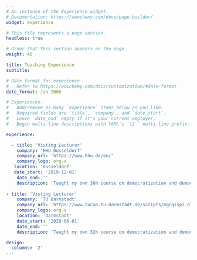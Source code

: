 ```yaml
---
# An instance of the Experience widget.
# Documentation: https://wowchemy.com/docs/page-builder/
widget: experience

# This file represents a page section.
headless: true

# Order that this section appears on the page.
weight: 40

title: Teaching Experience
subtitle:

# Date format for experience
#   Refer to https://wowchemy.com/docs/customization/#date-format
date_format: Jan 2006

# Experiences.
#   Add/remove as many `experience` items below as you like.
#   Required fields are `title`, `company`, and `date_start`.
#   Leave `date_end` empty if it's your current employer.
#   Begin multi-line descriptions with YAML's `|2-` multi-line prefix.

experience:

  - title: 'Visting Lecturer'
    company: 'HHU Dusseldorf'
    company_url: 'https://www.hhu.de/en/'
    company_logo: org-x
   location: 'Dusseldorf'
   date_start: '2019-12-01'
    date_end: ''
    description: 'Taught my own 36h course on democratization and democratic backsliding.'
   
- title: 'Visting Lecturer'
    company: 'TU Darmstadt'
    company_url: 'https://www.tucan.tu-darmstadt.de/scripts/mgrqispi.dll?APPNAME=CampusNet&PRGNAME=COURSEDETAILS&ARGUMENTS=-N000000000000002,-N000036,-N0,-N373765963157111,-N373765963175112,-N0,-N0,-N0'
    company_logo: org-x
    location: 'Darmstadt'
    date_start: '2020-06-01'
    date_end: ''
    description: 'Taught my own 32h course on democratization and democratic backsliding.'

design:
  columns: '2'
---
```

